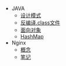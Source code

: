 * JAVA
  * [设计模式](/java/设计模式.md)
  * [反编译.class文件](/java/反编译.class文件.md)
  * [面向对象](/java/面向对象.md)
  * [HashMap](/java/HashMap.md)
* Nginx
  * [概念](/Nginx/基本概念.md)
  * [笔记](/Nginx/笔记.md)